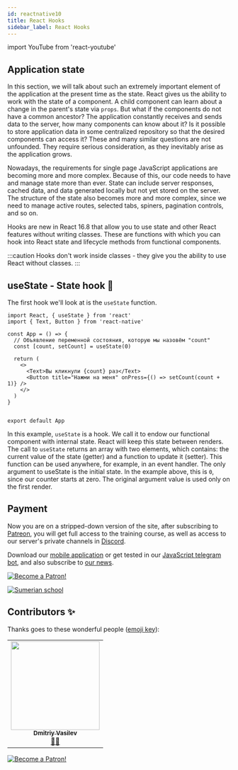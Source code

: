 ```yaml
---
id: reactnative10
title: React Hooks 
sidebar_label: React Hooks
---
```


import YouTube from 'react-youtube'

## Application state

In this section, we will talk about such an extremely important element of the application at the present time as the state. React gives us the ability to work with the state of a component. A child component can learn about a change in the parent's state via `props`. But what if the components do not have a common ancestor? The application constantly receives and sends data to the server, how many components can know about it? Is it possible to store application data in some centralized repository so that the desired components can access it? These and many similar questions are not unfounded. They require serious consideration, as they inevitably arise as the application grows.

Nowadays, the requirements for single page JavaScript applications are becoming more and more complex. Because of this, our code needs to have and manage state more than ever. State can include server responses, cached data, and data generated locally but not yet stored on the server. The structure of the state also becomes more and more complex, since we need to manage active routes, selected tabs, spiners, pagination controls, and so on.

Hooks are new in React 16.8 that allow you to use state and other React features without writing classes. These are functions with which you can hook into React state and lifecycle methods from functional components.

:::caution
Hooks don't work inside classes - they give you the ability to use React without classes.
:::

## useState - State hook 📌

The first hook we'll look at is the `useState` function.

```SnackPlayer name=index.js
import React, { useState } from 'react'
import { Text, Button } from 'react-native'

const App = () => {
  // Объявление переменной состояния, которую мы назовём "count"
  const [count, setCount] = useState(0)

  return (
    <>
      <Text>Вы кликнули {count} раз</Text>
      <Button title="Нажми на меня" onPress={() => setCount(count + 1)} />
    </>
  )
}


export default App
```

In this example, `useState` is a hook. We call it to endow our functional component with internal state. React will keep this state between renders. The call to `useState` returns an array with two elements, which contains: the current value of the state (getter) and a function to update it (setter). This function can be used anywhere, for example, in an event handler.
The only argument to useState is the initial state. In the example above, this is `0`, since our counter starts at zero. The original argument value is used only on the first render.

## Payment

Now you are on a stripped-down version of the site, after subscribing to [Patreon](https://www.patreon.com/javascriptcamp), you will get full access to the training course, as well as access to our server's private channels in [Discord](https://discord.gg/6GDAfXn).

Download our [mobile application](http://onelink.to/njhc95) or get tested in our [JavaScript telegram bot](https://t.me/javascriptcamp_bot), and also subscribe to [our news](https://t.me/javascriptapp).

[![Become a Patron!](/img/logo/patreon.jpg)](https://www.patreon.com/bePatron?u=31769291)


[![Sumerian school](/img/app.jpg)](http://onelink.to/njhc95)

 

## Contributors ✨

Thanks goes to these wonderful people ([emoji key](https://allcontributors.org/docs/en/emoji-key)):

<table>
  <tr>
    <td align="center"><a href="https://fullstackserverless.github.io/"><img src="https://avatars0.githubusercontent.com/u/6774813?v=4?s=200" width="200px;" alt=""/><br /><sub><b>Dmitriy Vasilev</b></sub></a><br /> <a href="https://github.com/gHashTag/react-native-village/commits?author=gHashTag" title="Documentation">📖💲</a></td>
  </tr>
</table>

[![Become a Patron!](/img/logo/patreon.jpg)](https://www.patreon.com/bePatron?u=31769291)
